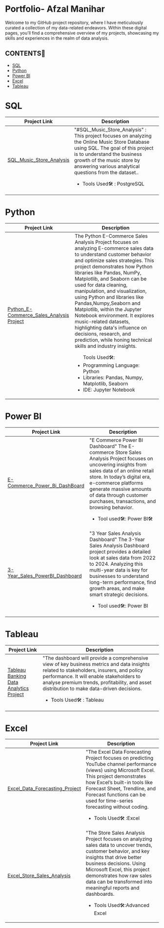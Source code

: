 # Portfolio- Afzal Manihar 
<p>Welcome to my GitHub project repository, where I have meticulously curated a collection of my data-related endeavors. Within these digital pages, you'll find a comprehensive overview of my projects, showcasing my skills and experiences in the realm of data analysis. </p>
<h2>CONTENTS📝</h2>
<ul>
  <li><a href="#sql">SQL</a></li>
   <li><a href="#python">Python</a></li>
   <li><a href="#powerbi">Power BI</a></li>
   <li><a href="#excel">Excel</a></li>
   <li><a href="#tableau">Tableau</a></li>
</ul>

<h1><a name="sql">SQL</a></h1>

| Project Link | Description |
| ------------ | ------------| 
| <a href="https://github.com/AfzalManihar/SQL_Music_Store_Analysis">SQL_Music_Store_Analysis</a><br> | "#SQL_Music_Store_Analysis" : This project focuses on analyzing the Online Music Store Database using SQL. The goal of this project is to understand the business growth of the music store by answering various analytical questions from the dataset..<br><p><ul><li>Tools Used🛠️ : PostgreSQL</li></ul></p> | 

<h1><a name="python">Python</a></h1>

| Project Link | Description |
| ------------ | ------------| 
| <a href="https://github.com/AfzalManihar/Python_E-Commerce_Sales_Analysis">Python_E-Commerce_Sales_Analysis Project </a><br> | The Python E-Commerce Sales Analysis Project focuses on analyzing E-commerce sales data to understand customer behavior and optimize sales strategies. This project demonstrates how Python libraries like Pandas, NumPy, Matplotlib, and Seaborn can be used for data cleaning, manipulation, and visualization, using Python and libraries like Pandas,Numpy,Seaborn and Matplotlib, within the Jupyter Notebook environment. It explores music-related datasets, highlighting data's influence on decisions, research, and prediction, while honing technical skills and industry insights.<br><p><ul>Tools Used🛠️:<br><li>Programming Language: Python<br></li><li>Libraries: Pandas, Numpy, Matplotlib, Seaborn<br></li><li>IDE: Jupyter Notebook<br></li></ul></p> | 

<h1><a name="powerbi">Power BI</a></h1>

| Project Link | Description |
| ------------ | ------------| 
| <a href="https://github.com/AfzalManihar/E-Commerce-Power-Bi-DashBoard">E-Commerce_Power_Bi_DashBoard</a><br> | "E Commerce Power BI Dashboard" The E-commerce Store Sales Analysis Project focuses on uncovering insights from sales data of an online retail store. In today’s digital era, e-commerce platforms generate massive amounts of data through customer purchases, transactions, and browsing behavior.<br><p><ul><li>Tool used🛠️: Power BI🛠</li></p>| 
| <a href="https://github.com/AfzalManihar/PowerBi_3-Year_Sales_Analysis">3-Year_Sales_PowerBI_Dashboard</a><br> | "3 Year Sales Analysis Dashboard" The 3-Year Sales Analysis Dashboard project provides a detailed look at sales data from 2022 to 2024. Analyzing this multi-year data is key for businesses to understand long-term performance, find growth areas, and make smart strategic decisions.<ul><li>Tool used🛠️: Power BI</li></p> | 

<h1><a name="tableau">Tableau</a></h1>

| Project Link | Description |
| ------------ | ------------| 
| <a href="https://github.com/AfzalManihar/Tableau_Banking_Data_Analytics_Project">Tableau Banking Data Analytics Project </a><br> | "The dashboard will provide a comprehensive view of key business metrics and data insights related to stakeholders, insurers, and policy performance. It will enable stakeholders to analyse premium trends, profitability, and asset distribution to make data-driven decisions.<br><p><ul><li>Tools Used🛠️ : Tableau</li></ul></p> | 

<h1><a name="tableau">Excel</a></h1>

| Project Link | Description |
| ------------ | ------------| 
| <a href="https://github.com/AfzalManihar/Excel_Data_Forecasting_Project">Excel_Data_Forecasting_Project </a><br> | "The Excel Data Forecasting Project focuses on predicting YouTube channel performance (views) using Microsoft Excel. This project demonstrates how Excel’s built-in tools like Forecast Sheet, Trendline, and Forecast functions can be used for time-series forecasting without coding.<br><p><ul><li>Tools Used🛠️ :Excel</li></ul></p> | 
| <a href="https://github.com/AfzalManihar/Excel_Store_Sales_Analysis">Excel_Store_Sales_Analysis </a><br> | "The Store Sales Analysis Project focuses on analyzing sales data to uncover trends, customer behavior, and key insights that drive better business decisions. Using Microsoft Excel, this project demonstrates how raw sales data can be transformed into meaningful reports and dashboards.<br><p><ul><li>Tools Used🛠️:Advanced Excel</li></ul>

